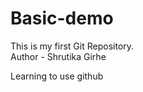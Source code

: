 # Basic-demo
This is my first Git Repository.
<br>
Author - Shrutika Girhe
<p> Learning to use github </p>
